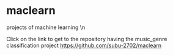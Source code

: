 # maclearn
projects of machine learning  \n

Click on the link to get to the repository having the music_genre classification project
https://github.com/subu-2702/maclearn

